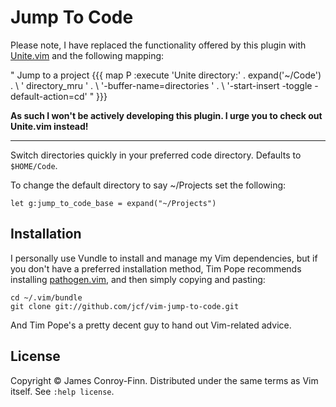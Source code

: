 # Jump To Code

Please note, I have replaced the functionality offered by this plugin
with [Unite.vim][] and the following mapping:

" Jump to a project {{{
  map <leader>P :<C-u>execute 'Unite directory:' . expand('~/Code') .
        \ ' directory_mru ' .
        \ '-buffer-name=directories ' .
        \ '-start-insert -toggle -default-action=cd'<CR>
" }}}

**As such I won't be actively developing this plugin. I urge you to check
out Unite.vim instead!**

---

Switch directories quickly in your preferred code directory. Defaults to
`$HOME/Code`.

To change the default directory to say ~/Projects set the following:

``` vim
let g:jump_to_code_base = expand("~/Projects")
```

## Installation

I personally use Vundle to install and manage my Vim dependencies, but
if you don't have a preferred installation method, Tim Pope recommends
installing [pathogen.vim](https://github.com/tpope/vim-pathogen), and
then simply copying and pasting:

```
cd ~/.vim/bundle
git clone git://github.com/jcf/vim-jump-to-code.git
```

And Tim Pope's a pretty decent guy to hand out Vim-related advice.

## License

Copyright © James Conroy-Finn.  Distributed under the same terms as Vim
itself.  See `:help license`.

[Unite.vim]: https://github.com/Shougo/unite.vim
